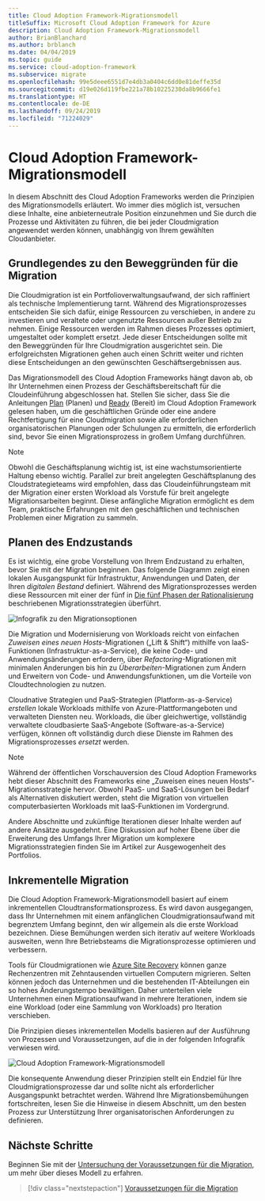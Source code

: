 ```yaml
---
title: Cloud Adoption Framework-Migrationsmodell
titleSuffix: Microsoft Cloud Adoption Framework for Azure
description: Cloud Adoption Framework-Migrationsmodell
author: BrianBlanchard
ms.author: brblanch
ms.date: 04/04/2019
ms.topic: guide
ms.service: cloud-adoption-framework
ms.subservice: migrate
ms.openlocfilehash: 99e5deee6551d7e4db3a0404c6dd0e81deffe35d
ms.sourcegitcommit: d19e026d119fbe221a78b10225230da8b9666fe1
ms.translationtype: HT
ms.contentlocale: de-DE
ms.lasthandoff: 09/24/2019
ms.locfileid: "71224029"
---
```

# <a name="cloud-adoption-framework-migration-model"></a>Cloud Adoption Framework-Migrationsmodell

In diesem Abschnitt des Cloud Adoption Frameworks werden die Prinzipien des Migrationsmodells erläutert. Wo immer dies möglich ist, versuchen diese Inhalte, eine anbieterneutrale Position einzunehmen und Sie durch die Prozesse und Aktivitäten zu führen, die bei jeder Cloudmigration angewendet werden können, unabhängig von Ihrem gewählten Cloudanbieter.

## <a name="understand-migration-motivations"></a>Grundlegendes zu den Beweggründen für die Migration

Die Cloudmigration ist ein Portfolioverwaltungsaufwand, der sich raffiniert als technische Implementierung tarnt. Während des Migrationsprozesses entscheiden Sie sich dafür, einige Ressourcen zu verschieben, in andere zu investieren und veraltete oder ungenutzte Ressourcen außer Betrieb zu nehmen. Einige Ressourcen werden im Rahmen dieses Prozesses optimiert, umgestaltet oder komplett ersetzt. Jede dieser Entscheidungen sollte mit den Beweggründen für Ihre Cloudmigration ausgerichtet sein. Die erfolgreichsten Migrationen gehen auch einen Schritt weiter und richten diese Entscheidungen an den gewünschten Geschäftsergebnissen aus.

Das Migrationsmodell des Cloud Adoption Frameworks hängt davon ab, ob Ihr Unternehmen einen Prozess der Geschäftsbereitschaft für die Cloudeinführung abgeschlossen hat. Stellen Sie sicher, dass Sie die Anleitungen [Plan](../../strategy/index.md) (Planen) und [Ready](../../ready/index.md) (Bereit) im Cloud Adoption Framework gelesen haben, um die geschäftlichen Gründe oder eine andere Rechtfertigung für eine Cloudmigration sowie alle erforderlichen organisatorischen Planungen oder Schulungen zu ermitteln, die erforderlich sind, bevor Sie einen Migrationsprozess in großem Umfang durchführen.

> [!NOTE]
> Obwohl die Geschäftsplanung wichtig ist, ist eine wachstumsorientierte Haltung ebenso wichtig. Parallel zur breit angelegten Geschäftsplanung des Cloudstrategieteams wird empfohlen, dass das Cloudeinführungsteam mit der Migration einer ersten Workload als Vorstufe für breit angelegte Migrationsarbeiten beginnt. Diese anfängliche Migration ermöglicht es dem Team, praktische Erfahrungen mit den geschäftlichen und technischen Problemen einer Migration zu sammeln.

## <a name="envision-an-end-state"></a>Planen des Endzustands

Es ist wichtig, eine grobe Vorstellung von Ihrem Endzustand zu erhalten, bevor Sie mit der Migration beginnen. Das folgende Diagramm zeigt einen lokalen Ausgangspunkt für Infrastruktur, Anwendungen und Daten, der Ihren *digitalen Bestand* definiert. Während des Migrationsprozesses werden diese Ressourcen mit einer der fünf in [Die fünf Phasen der Rationalisierung](../../digital-estate/5-rs-of-rationalization.md) beschriebenen Migrationsstrategien überführt.

![Infografik zu den Migrationsoptionen](../../_images/migrate/migration-options.png)

Die Migration und Modernisierung von Workloads reicht von einfachen *Zuweisen eines neuen Hosts*-Migrationen („Lift & Shift“) mithilfe von IaaS-Funktionen (Infrastruktur-as-a-Service), die keine Code- und Anwendungsänderungen erfordern, über *Refactoring*-Migrationen mit minimalen Änderungen bis hin zu *Überarbeiten*-Migrationen zum Ändern und Erweitern von Code- und Anwendungsfunktionen, um die Vorteile von Cloudtechnologien zu nutzen.

Cloudnative Strategien und PaaS-Strategien (Platform-as-a-Service) *erstellen* lokale Workloads mithilfe von Azure-Plattformangeboten und verwalteten Diensten neu. Workloads, die über gleichwertige, vollständig verwaltete cloudbasierte SaaS-Angebote (Software-as-a-Service) verfügen, können oft vollständig durch diese Dienste im Rahmen des Migrationsprozesses *ersetzt* werden.

> [!NOTE]
> Während der öffentlichen Vorschauversion des Cloud Adoption Frameworks hebt dieser Abschnitt des Frameworks eine „Zuweisen eines neuen Hosts“-Migrationsstrategie hervor. Obwohl PaaS- und SaaS-Lösungen bei Bedarf als Alternativen diskutiert werden, steht die Migration von virtuellen computerbasierten Workloads mit IaaS-Funktionen im Vordergrund.
>
> Andere Abschnitte und zukünftige Iterationen dieser Inhalte werden auf andere Ansätze ausgedehnt. Eine Diskussion auf hoher Ebene über die Erweiterung des Umfangs Ihrer Migration um komplexere Migrationsstrategien finden Sie im Artikel zur Ausgewogenheit des Portfolios.

## <a name="incremental-migration"></a>Inkrementelle Migration

Die Cloud Adoption Framework-Migrationsmodell basiert auf einem inkrementellen Cloudtransformationsprozess. Es wird davon ausgegangen, dass Ihr Unternehmen mit einem anfänglichen Cloudmigrationsaufwand mit begrenztem Umfang beginnt, den wir allgemein als die erste Workload bezeichnen. Diese Bemühungen werden sich iterativ auf weitere Workloads ausweiten, wenn Ihre Betriebsteams die Migrationsprozesse optimieren und verbessern.

Tools für Cloudmigrationen wie [Azure Site Recovery](https://docs.microsoft.com/azure/site-recovery/site-recovery-overview) können ganze Rechenzentren mit Zehntausenden virtuellen Computern migrieren. Selten können jedoch das Unternehmen und die bestehenden IT-Abteilungen ein so hohes Änderungstempo bewältigen. Daher unterteilen viele Unternehmen einen Migrationsaufwand in mehrere Iterationen, indem sie eine Workload (oder eine Sammlung von Workloads) pro Iteration verschieben.

Die Prinzipien dieses inkrementellen Modells basieren auf der Ausführung von Prozessen und Voraussetzungen, auf die in der folgenden Infografik verwiesen wird.

![Cloud Adoption Framework-Migrationsmodell](../../_images/operational-transformation-migrate.png)

Die konsequente Anwendung dieser Prinzipien stellt ein Endziel für Ihre Cloudmigrationsprozesse dar und sollte nicht als erforderlicher Ausgangspunkt betrachtet werden. Während Ihre Migrationsbemühungen fortschreiten, lesen Sie die Hinweise in diesem Abschnitt, um den besten Prozess zur Unterstützung Ihrer organisatorischen Anforderungen zu definieren.

## <a name="next-steps"></a>Nächste Schritte

Beginnen Sie mit der [Untersuchung der Voraussetzungen für die Migration](./prerequisites/index.md), um mehr über dieses Modell zu erfahren.

> [!div class="nextstepaction"]
> [Voraussetzungen für die Migration](./prerequisites/index.md)
